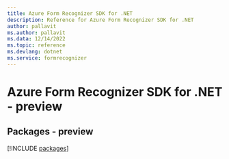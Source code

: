 ```yaml
---
title: Azure Form Recognizer SDK for .NET
description: Reference for Azure Form Recognizer SDK for .NET
author: pallavit
ms.author: pallavit
ms.data: 12/14/2022
ms.topic: reference
ms.devlang: dotnet
ms.service: formrecognizer
---
```

# Azure Form Recognizer SDK for .NET - preview
## Packages - preview
[!INCLUDE [packages](form-recognizer-index.md)]